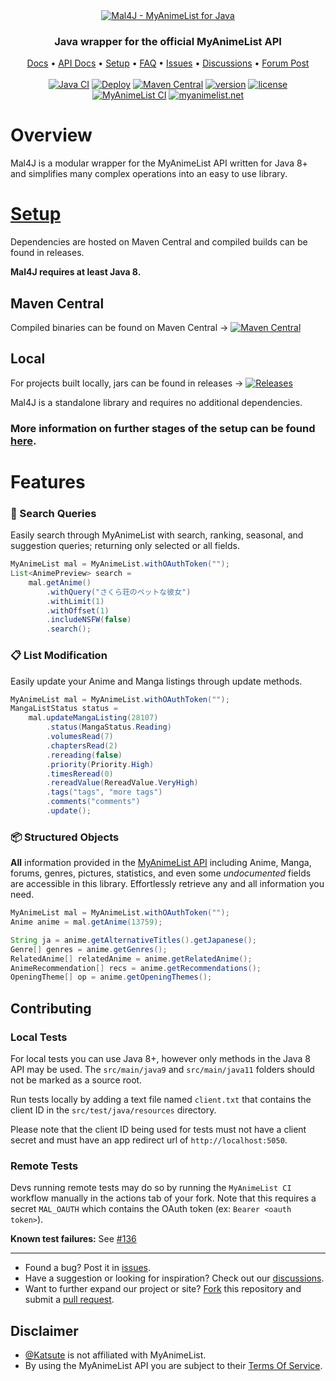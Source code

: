 <div align="center">
    <a href="https://github.com/KatsuteDev/Mal4J#readme">
        <img src="https://raw.githubusercontent.com/KatsuteDev/Mal4J/main/banner.png" alt="Mal4J - MyAnimeList for Java">
    </a>
    <h3>Java wrapper for the official MyAnimeList API</h3>
    <div>
        <a href="https://docs.katsute.dev/mal4j">Docs</a>
        •
        <a href="https://myanimelist.net/apiconfig/references/api/v2">API Docs</a>
        •
        <a href="https://github.com/KatsuteDev/Mal4J/blob/main/setup.md">Setup</a>
        •
        <a href="https://github.com/KatsuteDev/Mal4J/blob/main/faq.md">FAQ</a>
        •
        <a href="https://github.com/KatsuteDev/Mal4J/issues">Issues</a>
        •
        <a href="https://github.com/KatsuteDev/Mal4J/discussions">Discussions</a>
        •
        <a href="https://myanimelist.net/forum/?topicid=1897569">Forum Post</a>
    </div>
</div>
<br>
<div align="center">
    <a href="https://github.com/KatsuteDev/Mal4J/actions/workflows/java_ci.yml"><img alt="Java CI" src="https://github.com/KatsuteDev/Mal4J/actions/workflows/java_ci.yml/badge.svg"></a>
    <a href="https://github.com/KatsuteDev/Mal4J/actions/workflows/release.yml"><img alt="Deploy" src="https://github.com/KatsuteDev/Mal4J/actions/workflows/release.yml/badge.svg"></a>
    <a href="https://mvnrepository.com/artifact/com.kttdevelopment/mal4j"><img alt="Maven Central" src="https://img.shields.io/maven-central/v/com.kttdevelopment/mal4j"></a>
    <a href="https://github.com/KatsuteDev/Mal4J/releases"><img alt="version" src="https://img.shields.io/github/v/release/KatsuteDev/Mal4J"></a>
    <a href="https://github.com/KatsuteDev/Mal4J/blob/main/LICENSE"><img alt="license" src="https://img.shields.io/github/license/KatsuteDev/Mal4J"></a>
    <br>
    <a href="https://github.com/KatsuteDev/Mal4J/actions/workflows/mal_ci.yml"><img alt="MyAnimeList CI" src="https://github.com/KatsuteDev/Mal4J/actions/workflows/mal_ci.yml/badge.svg"></a>
    <a href="https://myanimelist.net/"><img alt="myanimelist.net" src="https://img.shields.io/website?label=myanimelist.net&logo=myanimelist&url=https%3A%2F%2Fmyanimelist.net%2F"></a>
</div>

# Overview

Mal4J is a modular wrapper for the MyAnimeList API written for Java 8+ and simplifies many complex operations into an easy to use library.

# [Setup](https://github.com/KatsuteDev/Mal4J/blob/main/setup.md)

Dependencies are hosted on Maven Central and compiled builds can be found in releases.

**Mal4J requires at least Java 8.**

## Maven Central

Compiled binaries can be found on Maven Central → [![Maven Central](https://img.shields.io/maven-central/v/com.kttdevelopment/mal4j)](https://mvnrepository.com/artifact/com.kttdevelopment/mal4j)

## Local

For projects built locally, jars can be found in releases → [![Releases](https://img.shields.io/github/v/release/KatsuteDev/Mal4J)](https://github.com/KatsuteDev/Mal4J/releases)

Mal4J is a standalone library and requires no additional dependencies.

### More information on further stages of the setup can be found [here](https://github.com/KatsuteDev/Mal4J/blob/main/setup.md).

# Features

### 🔎 Search Queries

Easily search through MyAnimeList with search, ranking, seasonal, and suggestion queries; returning only selected or all fields.

```java
MyAnimeList mal = MyAnimeList.withOAuthToken("");
List<AnimePreview> search =
    mal.getAnime()
        .withQuery("さくら荘のペットな彼女")
        .withLimit(1)
        .withOffset(1)
        .includeNSFW(false)
        .search();
```

### 📋 List Modification
Easily update your Anime and Manga listings through update methods.

```java
MyAnimeList mal = MyAnimeList.withOAuthToken("");
MangaListStatus status =
    mal.updateMangaListing(28107)
        .status(MangaStatus.Reading)
        .volumesRead(7)
        .chaptersRead(2)
        .rereading(false)
        .priority(Priority.High)
        .timesReread(0)
        .rereadValue(RereadValue.VeryHigh)
        .tags("tags", "more tags")
        .comments("comments")
        .update();
```

### 📦 Structured Objects

**All** information provided in the [MyAnimeList API](https://myanimelist.net/apiconfig/references/api/v2) including Anime, Manga, forums, genres, pictures, statistics, and even some *undocumented* fields are accessible in this library. Effortlessly retrieve any and all information you need.

```java
MyAnimeList mal = MyAnimeList.withOAuthToken("");
Anime anime = mal.getAnime(13759);

String ja = anime.getAlternativeTitles().getJapanese();
Genre[] genres = anime.getGenres();
RelatedAnime[] relatedAnime = anime.getRelatedAnime();
AnimeRecommendation[] recs = anime.getRecommendations();
OpeningTheme[] op = anime.getOpeningThemes();
```

## Contributing

### Local Tests

For local tests you can use Java 8+, however only methods in the Java 8 API may be used. The `src/main/java9` and `src/main/java11` folders should not be marked as a source root.

Run tests locally by adding a text file named `client.txt` that contains the client ID in the `src/test/java/resources` directory.

Please note that the client ID being used for tests must not have a client secret and must have an app redirect url of `http://localhost:5050`.

### Remote Tests

Devs running remote tests may do so by running the `MyAnimeList CI` workflow manually in the actions tab of your fork. Note that this requires a secret `MAL_OAUTH` which contains the OAuth token (ex: `Bearer <oauth token>`).

**Known test failures:** See [#136](https://github.com/KatsuteDev/Mal4J/discussions/136)

---

- Found a bug? Post it in [issues](https://github.com/KatsuteDev/Mal4J/issues).
- Have a suggestion or looking for inspiration? Check out our [discussions](https://github.com/KatsuteDev/Mal4J/discussions).
- Want to further expand our project or site? [Fork](https://github.com/KatsuteDev/Mal4J/fork) this repository and submit a [pull request](https://github.com/KatsuteDev/Mal4J/pulls).

## Disclaimer
- [@Katsute](https://github.com/Katsute) is not affiliated with MyAnimeList.
- By using the MyAnimeList API you are subject to their [Terms Of Service](https://myanimelist.net/static/apiagreement.html).
